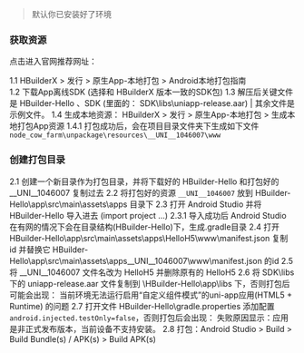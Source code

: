 > 默认你已安装好了环境

### 获取资源

点击进入官网推荐网址：

1.1 HBuilderX > 发行 > 原生App-本地打包 > Android本地打包指南    
1.2 下载App离线SDK (选择和 HBuilderX 版本一致的SDK包)
1.3 解压后关键文件是 HBuilder-Hello 、SDK (里面的： SDK\libs\uniapp-release.aar) | 其余文件是示例文件。
1.4 生成本地资源： HBuilderX > 发行 > 原生App-本地打包 > 生成本地打包App资源
1.4.1 打包成功后，会在项目目录文件夹下生成如下文件 `node_cow_farm\unpackage\resources\__UNI__1046007\www`

### 创建打包目录
2.1 创建一个新目录作为打包目录，并将下载好的 HBuilder-Hello 和打包好的 __UNI__1046007 复制过去
2.2 将打包好的资源 `__UNI__1046007` 放到 HBuilder-Hello\app\src\main\assets\apps 目录下
2.3 打开 Android Studio 并将 HBuilder-Hello 导入进去 (import project ...)
2.3.1 导入成功后 Android Studio 在有网的情况下会在目录结构(HBuilder-Hello)下，生成.gradle目录
2.4 打开 HBuilder-Hello\app\src\main\assets\apps\HelloH5\www\manifest.json 复制 id 并替换它 HBuilder-Hello\app\src\main\assets\apps\__UNI__1046007\www\manifest.json 的id
2.5 将 __UNI__1046007 文件名改为 HelloH5 并删除原有的 HelloH5
2.6 将 SDK\libs 下的 uniapp-release.aar 文件复制到  \HBuilder-Hello\app\libs 下，否则打包后可能会出现： 当前环境无法运行启用“自定义组件模式”的uni-app应用(HTML5 + Runtime) 的问题
2.7 打开文件 HBuilder-Hello\gradle.properties 添加配置 `android.injected.testOnly=false`，否则打包后会出现：  失败原因显示：应用是非正式发布版本，当前设备不支持安装。
2.8 打包：Android Studio > Build > Build Bundle(s) / APK(s) > Build APK(s)


